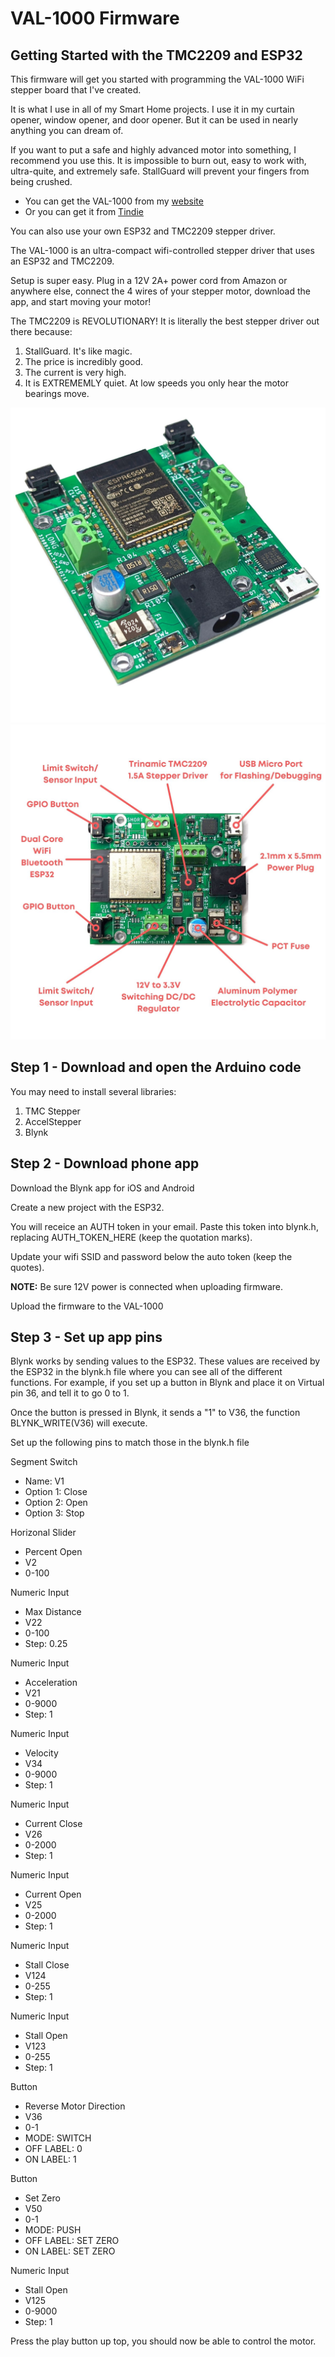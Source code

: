 # VAL-1000 Firmware
## Getting Started with the TMC2209 and ESP32

This firmware will get you started with programming the VAL-1000 WiFi stepper board that I've created.

It is what I use in all of my Smart Home projects. I use it in my curtain opener, window opener, and door opener. But it can be used in nearly anything you can dream of.

If you want to put a safe and highly advanced motor into something, I recommend you use this. It is impossible to burn out, easy to work with, ultra-quite, and extremely safe. StallGuard will prevent your fingers from being crushed.

- You can get the VAL-1000 from my [website](https://valarsystems.com/products/val1000-all-in-one-motion-controller)
- Or you can get it from [Tindie](https://www.tindie.com/products/valar/wifi-stepper-motor-board/)

You can also use your own ESP32 and TMC2209 stepper driver.

The VAL-1000 is an ultra-compact wifi-controlled stepper driver that uses an ESP32 and TMC2209.

Setup is super easy. Plug in a 12V 2A+ power cord from Amazon or anywhere else, connect the 4 wires of your stepper motor, download the app, and start moving your motor!

The TMC2209 is REVOLUTIONARY! It is literally the best stepper driver out there because:
  1) StallGuard. It's like magic.
  2) The price is incredibly good.
  3) The current is very high.
  4) It is EXTREMEMLY quiet. At low speeds you only hear the motor bearings move.

![PCB IMAGE](/docs/images/PCB_github.jpg)
![PCB IMAGE2](/docs/images/PCB_Details.jpg)


## Step 1 - Download and open the Arduino code
You may need to install several libraries:
1. TMC Stepper
2. AccelStepper
3. Blynk

## Step 2 - Download phone app
Download the Blynk app for iOS and Android

Create a new project with the ESP32.

You will receice an AUTH token in your email. Paste this token into blynk.h, replacing AUTH_TOKEN_HERE (keep the quotation marks).

Update your wifi SSID and password below the auto token (keep the quotes).

**NOTE:** Be sure 12V power is connected when uploading firmware.

Upload the firmware to the VAL-1000




## Step 3 - Set up app pins

Blynk works by sending values to the ESP32. These values are received by the ESP32 in the blynk.h file where you can see all of the different functions. 
For example, if you set up a button in Blynk and place it on Virtual pin 36, and tell it to go 0 to 1. 

Once the button is pressed in Blynk, it sends a "1" to V36, the function BLYNK_WRITE(V36) will execute. 

Set up the following pins to match those in the blynk.h file

Segment Switch 
  - Name: V1
  - Option 1: Close
  - Option 2: Open
  - Option 3: Stop

Horizonal Slider
  - Percent Open
  - V2
  - 0-100

Numeric Input
  - Max Distance
  - V22
  - 0-100
  - Step: 0.25

Numeric Input
  - Acceleration
  - V21
  - 0-9000
  - Step: 1

Numeric Input
  - Velocity
  - V34
  - 0-9000
  - Step: 1

Numeric Input
  - Current Close
  - V26
  - 0-2000
  - Step: 1
  
Numeric Input
  - Current Open
  - V25
  - 0-2000
  - Step: 1

Numeric Input
  - Stall Close
  - V124
  - 0-255
  - Step: 1

Numeric Input
  - Stall Open
  - V123
  - 0-255
  - Step: 1

Button
  - Reverse Motor Direction
  - V36
  - 0-1
  - MODE: SWITCH
  - OFF LABEL: 0
  - ON LABEL: 1

Button
  - Set Zero
  - V50
  - 0-1
  - MODE: PUSH
  - OFF LABEL: SET ZERO
  - ON LABEL: SET ZERO

Numeric Input
  - Stall Open
  - V125
  - 0-9000
  - Step: 1
  
  Press the play button up top, you should now be able to control the motor. 
